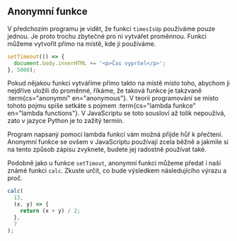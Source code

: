 ## Anonymní funkce

V předchozím programu je vidět, že funkci `timesIsUp` používáme pouze jednou. Je proto trochu zbytečné pro ni vytvářet proměnnou. Funkci můžeme vytvořit přímo na místě, kde ji používáme.

```js
setTimeout(() => {
  document.body.innerHTML += '<p>Čas vypršel</p>';
}, 5000);
```

Pokud nějakou funkci vytváříme přímo takto na místě místo toho, abychom ji nejdříve uložili do proměnné, říkáme, že taková funkce je takzvaně :term{cs="anonymní" en="anonymous"}. V teorii programování se místo tohoto pojmu spíše setkáte s pojmem :term{cs="lambda funkce" en="lambda functions"}. V JavaScriptu se toto sousloví až tolik nepoužívá, zato v jazyce Python je to zažitý termín.

Program napsaný pomocí lambda funkcí vám možná přijde hůř k přečtení. Anonymní funkce se ovšem v JavaScriptu používají zcela běžně a jakmile si na tento způsob zápisu zvyknete, budete jej radostně používat také.

Podobně jako u funkce `setTimout`, anonymní funkci můžeme předat i naší známé funkci `calc`. Zkuste určit, co bude výsledkem následujícího výrazu a proč.

```js
calc(
  13,
  (x, y) => {
    return (x + y) / 2;
  },
  7
);
```

